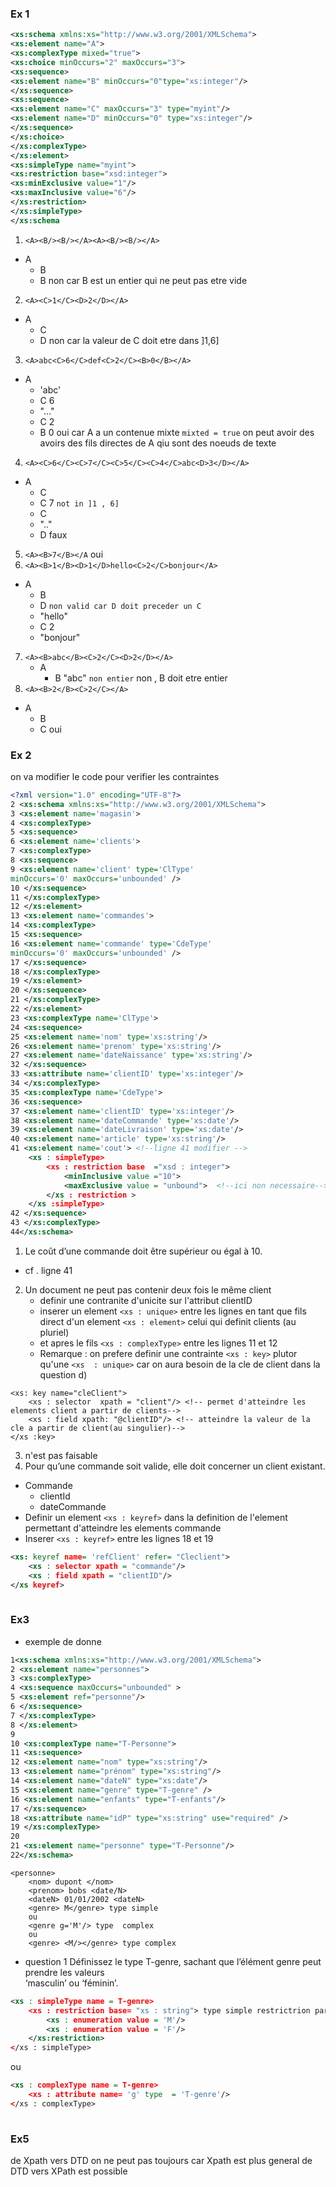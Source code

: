 ### Ex 1 
```xml
<xs:schema xmlns:xs="http://www.w3.org/2001/XMLSchema">  
<xs:element name="A">  
<xs:complexType mixed="true">  
<xs:choice minOccurs="2" maxOccurs="3">  
<xs:sequence>  
<xs:element name="B" minOccurs="0"type="xs:integer"/>  
</xs:sequence>  
<xs:sequence>  
<xs:element name="C" maxOccurs="3" type="myint"/>  
<xs:element name="D" minOccurs="0" type="xs:integer"/>  
</xs:sequence>  
</xs:choice>  
</xs:complexType>  
</xs:element>  
<xs:simpleType name="myint">  
<xs:restriction base="xsd:integer">  
<xs:minExclusive value="1"/>  
<xs:maxInclusive value="6"/>  
</xs:restriction>  
</xs:simpleType>  
</xs:schema
```
1. `<A><B/><B/></A><A><B/><B/></A>`
- A 
	- B
	- B
	non car B est un entier qui ne peut pas etre vide
2. `<A><C>1</C><D>2</D></A>`
- A
	- C
	- D
	non car la valeur de C doit etre dans ]1,6]
3. `<A>abc<C>6</C>def<C>2</C><B>0</B></A>`
- A
	- 'abc'
	- C 6
	- "..."
	- C 2
	- B 0
oui car A a un contenue mixte `mixted = true`
on peut avoir des avoirs des fils directes de A qiu sont des noeuds de texte

4. `<A><C>6</C><C>7</C><C>5</C><C>4</C>abc<D>3</D></A>`
- A 
	- C
	- C 7 `not in ]1 , 6]`
	- C
	- ".."
	- D
faux
5. `<A><B>7</B></A`
oui
6. `<A><B>1</B><D>1</D>hello<C>2</C>bonjour</A>`
- A 
	- B
	- D `non valid car D doit preceder un C`
	- "hello"
	- C 2
	- "bonjour"
7. `<A><B>abc</B><C>2</C><D>2</D></A>`
	- A 
		- B "abc" `non entier`
	non , B doit etre entier 
8. `<A><B>2</B><C>2</C></A>`
- A
	- B 
	- C
oui 

### Ex 2
on va modifier le code pour verifier les contraintes
```xml
<?xml version="1.0" encoding="UTF-8"?>  
2 <xs:schema xmlns:xs="http://www.w3.org/2001/XMLSchema">  
3 <xs:element name='magasin'>  
4 <xs:complexType>  
5 <xs:sequence>  
6 <xs:element name='clients'>  
7 <xs:complexType>  
8 <xs:sequence>  
9 <xs:element name='client' type='ClType'  
minOccurs='0' maxOccurs='unbounded' />  
10 </xs:sequence>  
11 </xs:complexType>  
12 </xs:element>  
13 <xs:element name='commandes'>  
14 <xs:complexType>  
15 <xs:sequence>  
16 <xs:element name='commande' type='CdeType'  
minOccurs='0' maxOccurs='unbounded' />  
17 </xs:sequence>  
18 </xs:complexType>  
19 </xs:element>  
20 </xs:sequence>  
21 </xs:complexType>  
22 </xs:element>  
23 <xs:complexType name='ClType'>  
24 <xs:sequence>  
25 <xs:element name='nom' type='xs:string'/>  
26 <xs:element name='prenom' type='xs:string'/>  
27 <xs:element name='dateNaissance' type='xs:string'/>  
32 </xs:sequence>  
33 <xs:attribute name='clientID' type='xs:integer'/>  
34 </xs:complexType>  
35 <xs:complexType name='CdeType'>  
36 <xs:sequence>  
37 <xs:element name='clientID' type='xs:integer'/>  
38 <xs:element name='dateCommande' type='xs:date'/>  
39 <xs:element name='dateLivraison' type='xs:date'/>  
40 <xs:element name='article' type='xs:string'/>  
41 <xs:element name='cout'> <!--ligne 41 modifier -->
	<xs : simpleType>
		<xs : restriction base  ="xsd : integer">
			<minInclusive value ="10">
			<maxExclusive value = "unbound">  <!--ici non necessaire-->
		</xs : restriction >
	</xs :simpleType>
42 </xs:sequence>  
43 </xs:complexType>  
44</xs:schema>
```
1. Le coût d’une commande doit être supérieur ou égal à 10.
 - cf . ligne 41 
2.  Un document ne peut pas contenir deux fois le même client
	- definir une contranite d'unicite sur l'attribut clientID
	- inserer un element  `<xs : unique>` entre les lignes  en tant que fils direct d'un element `<xs : element>` celui qui definit clients (au pluriel)
	- et apres le fils `<xs : complexType>` entre les lignes 11 et 12 
	- Remarque : on prefere definir une contrainte `<xs : key>` plutor qu'une `<xs  : unique>` car on aura besoin de la cle de client dans la question d)
```
<xs: key name="cleClient">
	<xs : selector  xpath = "client"/> <!-- permet d'atteindre les elements client a partir de clients-->
	<xs : field xpath: "@clientID"/> <!-- atteindre la valeur de la cle a partir de client(au singulier)-->
</xs :key>
```
3. n'est pas faisable 
4. Pour qu’une commande soit valide, elle doit concerner un client existant.
- Commande
	- clientId 
	- dateCommande
- Definir  un element `<xs : keyref>` dans la definition de l'element permettant d'atteindre les  elements commande
- Inserer `<xs : keyref>` entre les lignes 18 et 19 
```xml
<xs: keyref name= 'refClient' refer= "Cleclient">
	<xs : selector xpath = "commande"/>
	<xs : field xpath = "clientID"/>
</xs keyref>
	
```
### Ex3 
- exemple de donne 
```xml
1<xs:schema xmlns:xs="http://www.w3.org/2001/XMLSchema">  
2 <xs:element name="personnes">  
3 <xs:complexType>  
4 <xs:sequence maxOccurs="unbounded" >  
5 <xs:element ref="personne"/>  
6 </xs:sequence>  
7 </xs:complexType>  
8 </xs:element>  
9  
10 <xs:complexType name="T-Personne">  
11 <xs:sequence>  
12 <xs:element name="nom" type="xs:string"/>  
13 <xs:element name="prénom" type="xs:string"/>  
14 <xs:element name="dateN" type="xs:date"/>  
15 <xs:element name="genre" type="T-genre" />  
16 <xs:element name="enfants" type="T-enfants"/>  
17 </xs:sequence>  
18 <xs:attribute name="idP" type="xs:string" use="required" />  
19 </xs:complexType>  
20  
21 <xs:element name="personne" type="T-Personne"/>  
22</xs:schema>
```
```
<personne>
	<nom> dupont </nom>
	<prenom> bobs <date/N>
	<dateN> 01/01/2002 <dateN>
	<genre> M</genre> type simple
	ou 
	<genre g='M'/> type  complex
	ou 
	<genre> <M/></genre> type complex
```
- question 1
Définissez le type T-genre, sachant que l’élément genre peut prendre les valeurs  
‘masculin’ ou ‘féminin’.
```xml
<xs : simpleType name = T-genre>
	<xs : restriction base= "xs : string"> type simple restrictrion par defaut
		<xs : enumeration value = 'M'/>
		<xs : enumeration value = 'F'/>
	</xs:restriction>
</xs : simpleType>
```
ou 
```xml
<xs : complexType name = T-genre>
	<xs : attribute name= 'g' type  = 'T-genre'/>
</xs : complexType>
 
```

### Ex5 
de Xpath vers DTD on ne peut pas toujours car Xpath est plus general 
de DTD vers XPath est possible 
